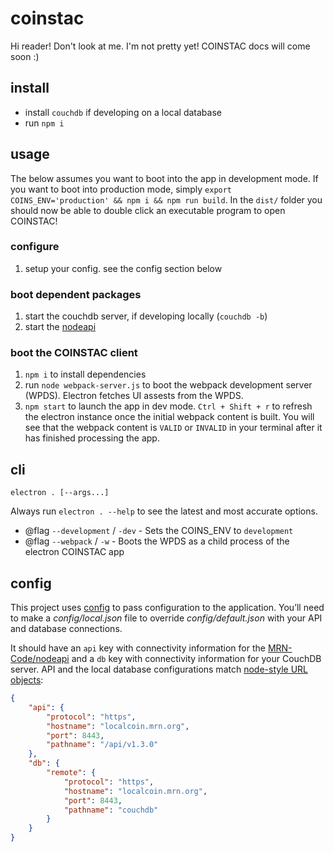 # coinstac
Hi reader!  Don't look at me.  I'm not pretty yet!  COINSTAC docs will come soon :)

## install
- install `couchdb` if developing on a local database
- run `npm i`

## usage
The below assumes you want to boot into the app in development mode.  If you want to boot into production mode, simply `export COINS_ENV='production' && npm i && npm run build`.  In the `dist/` folder you should now be able to double click an executable program to open COINSTAC!

### configure
1. setup your config.  see the config section below

### boot dependent packages
1. start the couchdb server, if developing locally (`couchdb -b`)
1. start the [nodeapi](MRN-Code/nodeapi)

### boot the COINSTAC client
1. `npm i` to install dependencies
2. run `node webpack-server.js` to boot the webpack development server (WPDS).  Electron fetches UI assests from the WPDS.
1. `npm start` to launch the app in dev mode.  `Ctrl + Shift + r` to refresh the electron instance once the initial webpack content is built.  You will see that the webpack content is `VALID` or `INVALID` in your terminal after it has finished processing the app.

## cli
`electron . [--args...]`

Always run `electron . --help` to see the latest and most accurate options.
* @flag `--development` / `-dev` - Sets the COINS_ENV to `development`
* @flag `--webpack` / `-w` - Boots the WPDS as a child process of the electron COINSTAC app

## config
This project uses [config](https://www.npmjs.com/package/config) to pass configuration to the application. You’ll need to make a _config/local.json_ file to override _config/default.json_ with your API and database connections.

It should have an `api` key with connectivity information for the [MRN-Code/nodeapi](MRN-Code/nodeapi) and a `db` key with connectivity information for your CouchDB server. API and the local database configurations match [node-style URL objects](https://nodejs.org/api/url.html):

```json
{
    "api": {
        "protocol": "https",
        "hostname": "localcoin.mrn.org",
        "port": 8443,
        "pathname": "/api/v1.3.0"
    },
    "db": {
        "remote": {
            "protocol": "https",
            "hostname": "localcoin.mrn.org",
            "port": 8443,
            "pathname": "couchdb"
        }
    }
}
```
